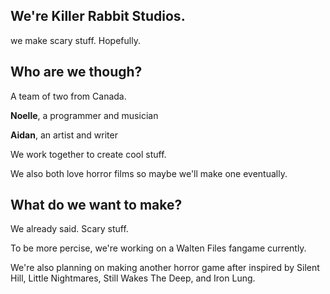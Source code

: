 ## We're Killer Rabbit Studios.

we make scary stuff. Hopefully.

## Who are we though?

A team of two from Canada.

**Noelle**, a programmer and musician

**Aidan**, an artist and writer

We work together to create cool stuff.

We also both love horror films so maybe we'll make one eventually.

## What do we want to make?

We already said. Scary stuff.

To be more percise, we're working on a Walten Files fangame currently.

We're also planning on making another horror game after inspired by Silent Hill, Little Nightmares, Still Wakes The Deep, and Iron Lung.
